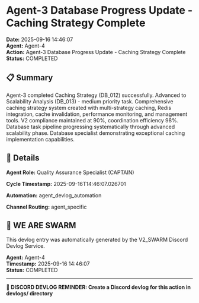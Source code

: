 # Agent-3 Database Progress Update - Caching Strategy Complete

**Date:** 2025-09-16 14:46:07  
**Agent:** Agent-4  
**Action:** Agent-3 Database Progress Update - Caching Strategy Complete  
**Status:** COMPLETED

## 📋 Summary

Agent-3 completed Caching Strategy (DB_012) successfully. Advanced to Scalability Analysis (DB_013) - medium priority task. Comprehensive caching strategy system created with multi-strategy caching, Redis integration, cache invalidation, performance monitoring, and management tools. V2 compliance maintained at 90%, coordination efficiency 98%. Database task pipeline progressing systematically through advanced scalability phase. Database specialist demonstrating exceptional caching implementation capabilities.

## 🎯 Details

**Agent Role:** Quality Assurance Specialist (CAPTAIN)

**Cycle Timestamp:** 2025-09-16T14:46:07.026701

**Automation:** agent_devlog_automation

**Channel Routing:** agent_specific

## 🐝 WE ARE SWARM

This devlog entry was automatically generated by the V2_SWARM Discord Devlog Service.

**Agent:** Agent-4  
**Timestamp:** 2025-09-16 14:46:07  
**Status:** COMPLETED

---

**📝 DISCORD DEVLOG REMINDER: Create a Discord devlog for this action in devlogs/ directory**
